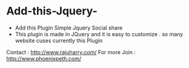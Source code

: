 # Add-this-Jquery-
+ Add this Plugin Simple Jquery Social share 
+ This plugin is made in JQuery and it is easy to customize . so many website cuses currently this Plugin

Contact : http://www.rajuharry.com/
For more Join : http://www.phoenixpeth.com/
